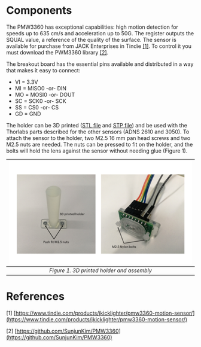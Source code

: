 # Components

The PMW3360 has exceptional capabilities: high motion detection for speeds up to 635 cm/s and acceleration up to 50G. The register outputs the SQUAL value, a reference of the quality of the surface. The sensor is available for purchase from JACK Enterprises in Tindie [[1]](#references). To control it you must download the PWM3360 library [[2]](#references). 

The breakout board has the essential pins available and distributed in a way that makes it easy to connect:

- VI = 3.3V
- MI = MISO0 -or- DIN
- MO = MOSI0 -or- DOUT
- SC = SCK0 -or- SCK
- SS = CS0 -or- CS
- GD = GND

The holder can be 3D printed ([STL file](files/STL/PWM3360%20holder.stl) and [STP file](files/STP/PWM3360%20holder.stp)) and be used with the Thorlabs parts described for the other sensors (ADNS 2610 and 3050). To attach the sensor to the holder, two M2.5 16 mm pan head screws and two M2.5 nuts are needed. The nuts can be pressed to fit on the holder, and the bolts will hold the lens against the sensor without needing glue (Figure 1).

| ![Figure1](img/Fig1-PWM3360.png) |
|:--:|
| *Figure 1. 3D printed holder and assembly* |

# References
[1] [https://www.tindie.com/products/jkicklighter/pmw3360-motion-sensor/](https://www.tindie.com/products/jkicklighter/pmw3360-motion-sensor/)

[2] [https://github.com/SunjunKim/PMW3360](https://github.com/SunjunKim/PMW3360)